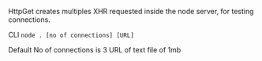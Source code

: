 HttpGet creates multiples XHR requested inside the node server, for testing connections.

CLI
`node . [no of connections] [URL]`

Default
No of connections is 3
URL of text file of 1mb
